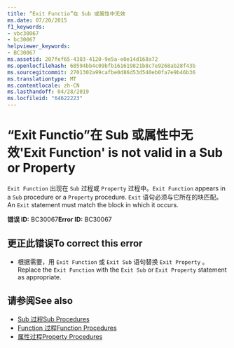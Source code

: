 ```yaml
---
title: “Exit Functio”在 Sub 或属性中无效
ms.date: 07/20/2015
f1_keywords:
- vbc30067
- bc30067
helpviewer_keywords:
- BC30067
ms.assetid: 207fef65-4383-4120-9e5a-e0e14d168a72
ms.openlocfilehash: 68594bb4c09bfb161619821b8c7e9268ab28f43b
ms.sourcegitcommit: 2701302a99cafbe0d86d53d540eb0fa7e9b46b36
ms.translationtype: MT
ms.contentlocale: zh-CN
ms.lasthandoff: 04/28/2019
ms.locfileid: "64622223"
---
```

# <a name="exit-function-is-not-valid-in-a-sub-or-property"></a><span data-ttu-id="eb167-102">“Exit Functio”在 Sub 或属性中无效</span><span class="sxs-lookup"><span data-stu-id="eb167-102">'Exit Function' is not valid in a Sub or Property</span></span>
<span data-ttu-id="eb167-103">`Exit Function` 出现在 `Sub` 过程或 `Property` 过程中。</span><span class="sxs-lookup"><span data-stu-id="eb167-103">`Exit Function` appears in a `Sub` procedure or a `Property` procedure.</span></span> <span data-ttu-id="eb167-104">`Exit` 语句必须与它所在的块匹配。</span><span class="sxs-lookup"><span data-stu-id="eb167-104">An `Exit` statement must match the block in which it occurs.</span></span>  
  
 <span data-ttu-id="eb167-105">**错误 ID:** BC30067</span><span class="sxs-lookup"><span data-stu-id="eb167-105">**Error ID:** BC30067</span></span>  
  
## <a name="to-correct-this-error"></a><span data-ttu-id="eb167-106">更正此错误</span><span class="sxs-lookup"><span data-stu-id="eb167-106">To correct this error</span></span>  
  
- <span data-ttu-id="eb167-107">根据需要，用 `Exit Function` 或 `Exit Sub` 语句替换 `Exit Property` 。</span><span class="sxs-lookup"><span data-stu-id="eb167-107">Replace the `Exit Function` with the `Exit Sub` or `Exit Property` statement as appropriate.</span></span>  
  
## <a name="see-also"></a><span data-ttu-id="eb167-108">请参阅</span><span class="sxs-lookup"><span data-stu-id="eb167-108">See also</span></span>

- [<span data-ttu-id="eb167-109">Sub 过程</span><span class="sxs-lookup"><span data-stu-id="eb167-109">Sub Procedures</span></span>](../../visual-basic/programming-guide/language-features/procedures/sub-procedures.md)
- [<span data-ttu-id="eb167-110">Function 过程</span><span class="sxs-lookup"><span data-stu-id="eb167-110">Function Procedures</span></span>](../../visual-basic/programming-guide/language-features/procedures/function-procedures.md)
- [<span data-ttu-id="eb167-111">属性过程</span><span class="sxs-lookup"><span data-stu-id="eb167-111">Property Procedures</span></span>](../../visual-basic/programming-guide/language-features/procedures/property-procedures.md)
